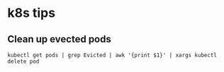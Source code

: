 # k8s tips

## Clean up evected pods
```
kubectl get pods | grep Evicted | awk '{print $1}' | xargs kubectl delete pod
```
